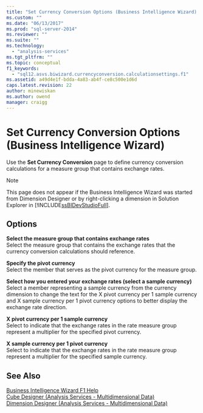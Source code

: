 ```yaml
---
title: "Set Currency Conversion Options (Business Intelligence Wizard) | Microsoft Docs"
ms.custom: ""
ms.date: "06/13/2017"
ms.prod: "sql-server-2014"
ms.reviewer: ""
ms.suite: ""
ms.technology: 
  - "analysis-services"
ms.tgt_pltfrm: ""
ms.topic: conceptual
f1_keywords: 
  - "sql12.asvs.biwizard.currencyconversion.calculationsettings.f1"
ms.assetid: a49d4e1f-bdda-4a83-ab4f-ce8c500e1d6d
caps.latest.revision: 22
author: minewiskan
ms.author: owend
manager: craigg
---
```

# Set Currency Conversion Options (Business Intelligence Wizard)
  Use the **Set Currency Conversion** page to define currency conversion calculations for a measure group that contains exchange rates.  
  
> [!NOTE]  
>  This page does not appear if the Business Intelligence Wizard was started from Dimension Designer or by right-clicking a dimension in Solution Explorer in [!INCLUDE[ssBIDevStudioFull](../includes/ssbidevstudiofull-md.md)].  
  
## Options  
 **Select the measure group that contains exchange rates**  
 Select the measure group that contains the exchange rates that the currency conversion calculations should reference.  
  
 **Specify the pivot currency**  
 Select the member that serves as the pivot currency for the measure group.  
  
 **Select how you entered your exchange rates (select a sample currency)**  
 Select a member representing a sample currency from the currency dimension to change the text for the X pivot currency per 1 sample currency and X sample currency per 1 pivot currency options to better display the exchange rate direction.  
  
 **X pivot currency per 1 sample currency**  
 Select to indicate that the exchange rates in the rate measure group represent a multiplier for the specified pivot currency.  
  
 **X sample currency per 1 pivot currency**  
 Select to indicate that the exchange rates in the rate measure group represent a multiplier for the specified sample currency.  
  
## See Also  
 [Business Intelligence Wizard F1 Help](business-intelligence-wizard-f1-help.md)   
 [Cube Designer &#40;Analysis Services - Multidimensional Data&#41;](cube-designer-analysis-services-multidimensional-data.md)   
 [Dimension Designer &#40;Analysis Services - Multidimensional Data&#41;](dimension-designer-analysis-services-multidimensional-data.md)  
  
  
